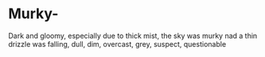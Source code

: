 # Murky-
Dark and gloomy, especially due to thick mist, the sky was murky nad a thin drizzle was falling, dull, dim, overcast, grey, suspect, questionable
